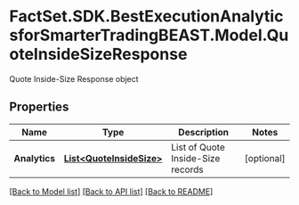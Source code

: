 # FactSet.SDK.BestExecutionAnalyticsforSmarterTradingBEAST.Model.QuoteInsideSizeResponse
Quote Inside-Size Response object

## Properties

Name | Type | Description | Notes
------------ | ------------- | ------------- | -------------
**Analytics** | [**List&lt;QuoteInsideSize&gt;**](QuoteInsideSize.md) | List of Quote Inside-Size records | [optional] 

[[Back to Model list]](../README.md#documentation-for-models) [[Back to API list]](../README.md#documentation-for-api-endpoints) [[Back to README]](../README.md)

